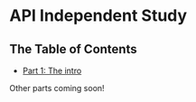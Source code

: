 # API Independent Study

## The Table of Contents

+ [Part 1: The intro](list/part-01-the-intro.md)

Other parts coming soon!